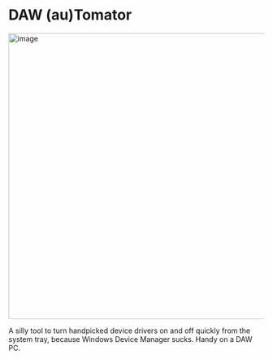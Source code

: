 # DAW (au)Tomator

<img width="562" alt="image" src="https://github.com/user-attachments/assets/3d4e298b-253a-47cf-b368-0191c3c61361" />

A silly tool to turn handpicked device drivers on and off quickly from the system tray, because Windows Device Manager sucks. Handy on a DAW PC.
